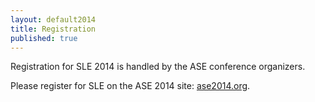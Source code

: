 ```yaml
---
layout: default2014
title: Registration
published: true
---
```


Registration for SLE 2014 is handled by the ASE conference organizers.

Please register for SLE on the ASE 2014 site:  [ase2014.org](http://ase2014.org).
